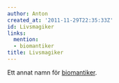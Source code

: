 ```yaml
---
author: Anton
created_at: '2011-11-29T22:35:33Z'
id: Livsmagiker
links:
  mention:
  - biomantiker
title: Livsmagiker
---
```


Ett annat namn för [biomantiker].

  [biomantiker]: biomantiker
